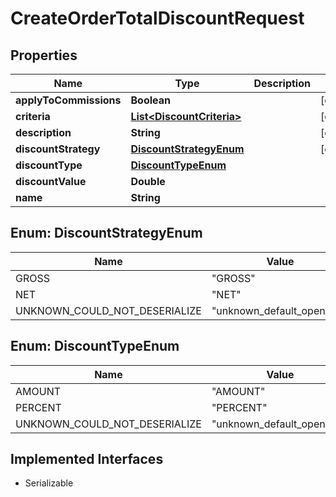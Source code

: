 

# CreateOrderTotalDiscountRequest


## Properties

| Name | Type | Description | Notes |
|------------ | ------------- | ------------- | -------------|
|**applyToCommissions** | **Boolean** |  |  [optional] |
|**criteria** | [**List&lt;DiscountCriteria&gt;**](DiscountCriteria.md) |  |  [optional] |
|**description** | **String** |  |  [optional] |
|**discountStrategy** | [**DiscountStrategyEnum**](#DiscountStrategyEnum) |  |  [optional] |
|**discountType** | [**DiscountTypeEnum**](#DiscountTypeEnum) |  |  |
|**discountValue** | **Double** |  |  |
|**name** | **String** |  |  |



## Enum: DiscountStrategyEnum

| Name | Value |
|---- | -----|
| GROSS | &quot;GROSS&quot; |
| NET | &quot;NET&quot; |
| UNKNOWN_COULD_NOT_DESERIALIZE | &quot;unknown_default_open_api&quot; |



## Enum: DiscountTypeEnum

| Name | Value |
|---- | -----|
| AMOUNT | &quot;AMOUNT&quot; |
| PERCENT | &quot;PERCENT&quot; |
| UNKNOWN_COULD_NOT_DESERIALIZE | &quot;unknown_default_open_api&quot; |


## Implemented Interfaces

* Serializable

